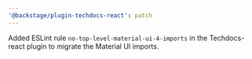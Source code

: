 ```yaml
---
'@backstage/plugin-techdocs-react': patch
---
```


Added ESLint rule `no-top-level-material-ui-4-imports` in the Techdocs-react plugin to migrate the Material UI imports.
